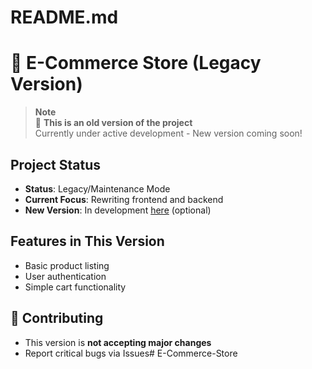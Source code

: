 # README.md

# 🛒 E-Commerce Store (Legacy Version)

> **Note**  
> 🚧 **This is an old version of the project**  
> Currently under active development - New version coming soon!

## Project Status

- **Status**: Legacy/Maintenance Mode
- **Current Focus**: Rewriting frontend and backend
- **New Version**: In development [here](link-to-new-repo) (optional)

## Features in This Version

- Basic product listing
- User authentication
- Simple cart functionality

## 🔨 Contributing

- This version is **not accepting major changes**
- Report critical bugs via Issues# E-Commerce-Store
